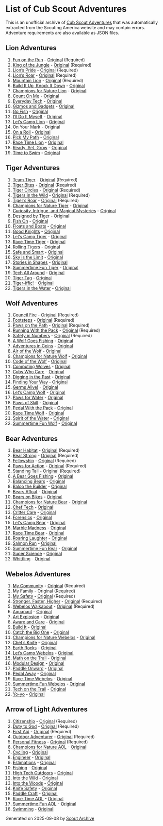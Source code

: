 # List of Cub Scout Adventures

This is an unofficial archive of [Cub Scout Adventures](https://www.scouting.org/programs/cub-scouts/adventures/) that was automatically extracted from the Scouting America website and may contain errors. Adventure requirements are also available as JSON files.

## Lion Adventures

1. [Fun on the Run](lion/fun-on-the-run.md) - [Original](https://www.scouting.org/cub-scout-adventures/fun-on-the-run/) (Required)
1. [King of the Jungle](lion/king-of-the-jungle.md) - [Original](https://www.scouting.org/cub-scout-adventures/king-of-the-jungle/) (Required)
1. [Lion’s Pride](lion/lion’s-pride.md) - [Original](https://www.scouting.org/cub-scout-adventures/lions-pride/) (Required)
1. [Lion’s Roar](lion/lion’s-roar.md) - [Original](https://www.scouting.org/cub-scout-adventures/lions-roar/) (Required)
1. [Mountain Lion](lion/mountain-lion.md) - [Original](https://www.scouting.org/cub-scout-adventures/mountain-lion/) (Required)
1. [Build It Up, Knock It Down](lion/build-it-up-knock-it-down.md) - [Original](https://www.scouting.org/cub-scout-adventures/build-it-up-knock-it-down/)
1. [Champions for Nature Lion](lion/champions-for-nature-lion.md) - [Original](https://www.scouting.org/cub-scout-adventures/champions-for-nature-lion/)
1. [Count On Me](lion/count-on-me.md) - [Original](https://www.scouting.org/cub-scout-adventures/count-on-me/)
1. [Everyday Tech](lion/everyday-tech.md) - [Original](https://www.scouting.org/cub-scout-adventures/everyday-tech/)
1. [Gizmos and Gadgets](lion/gizmos-and-gadgets.md) - [Original](https://www.scouting.org/cub-scout-adventures/gizmos-and-gadgets/)
1. [Go Fish](lion/go-fish.md) - [Original](https://www.scouting.org/cub-scout-adventures/go-fish/)
1. [I’ll Do It Myself](lion/i’ll-do-it-myself.md) - [Original](https://www.scouting.org/cub-scout-adventures/ill-do-it-myself/)
1. [Let’s Camp Lion](lion/let’s-camp-lion.md) - [Original](https://www.scouting.org/cub-scout-adventures/lets-camp-lion/)
1. [On Your Mark](lion/on-your-mark.md) - [Original](https://www.scouting.org/cub-scout-adventures/on-your-mark/)
1. [On a Roll](lion/on-a-roll.md) - [Original](https://www.scouting.org/cub-scout-adventures/on-a-roll/)
1. [Pick My Path](lion/pick-my-path.md) - [Original](https://www.scouting.org/cub-scout-adventures/pick-my-path-lion/)
1. [Race Time Lion](lion/race-time-lion.md) - [Original](https://www.scouting.org/cub-scout-adventures/race-time-lion/)
1. [Ready, Set, Grow](lion/ready-set-grow.md) - [Original](https://www.scouting.org/cub-scout-adventures/ready-set-grow/)
1. [Time to Swim](lion/time-to-swim.md) - [Original](https://www.scouting.org/cub-scout-adventures/time-to-swim/)

## Tiger Adventures

1. [Team Tiger](tiger/team-tiger.md) - [Original](https://www.scouting.org/cub-scout-adventures/team-tiger/) (Required)
1. [Tiger Bites](tiger/tiger-bites.md) - [Original](https://www.scouting.org/cub-scout-adventures/tiger-bites/) (Required)
1. [Tiger Circles](tiger/tiger-circles.md) - [Original](https://www.scouting.org/cub-scout-adventures/tiger-circles/) (Required)
1. [Tigers in the Wild](tiger/tigers-in-the-wild.md) - [Original](https://www.scouting.org/cub-scout-adventures/tigers-in-the-wild/) (Required)
1. [Tiger’s Roar](tiger/tiger’s-roar.md) - [Original](https://www.scouting.org/cub-scout-adventures/tigers-roar/) (Required)
1. [Champions for Nature Tiger](tiger/champions-for-nature-tiger.md) - [Original](https://www.scouting.org/cub-scout-adventures/champions-for-nature-tiger/)
1. [Curiosity, Intrigue, and Magical Mysteries](tiger/curiosity-intrigue-and-magical-mysteries.md) - [Original](https://www.scouting.org/cub-scout-adventures/curiosity-intrigue-and-magical-mysteries/)
1. [Designed by Tiger](tiger/designed-by-tiger.md) - [Original](https://www.scouting.org/cub-scout-adventures/designed-by-tiger/)
1. [Fish On](tiger/fish-on.md) - [Original](https://www.scouting.org/cub-scout-adventures/fish-on/)
1. [Floats and Boats](tiger/floats-and-boats.md) - [Original](https://www.scouting.org/cub-scout-adventures/floats-and-boats/)
1. [Good Knights](tiger/good-knights.md) - [Original](https://www.scouting.org/cub-scout-adventures/good-knights/)
1. [Let’s Camp Tiger](tiger/let’s-camp-tiger.md) - [Original](https://www.scouting.org/cub-scout-adventures/lets-camp-tiger/)
1. [Race Time Tiger](tiger/race-time-tiger.md) - [Original](https://www.scouting.org/cub-scout-adventures/race-time-tiger/)
1. [Rolling Tigers](tiger/rolling-tigers.md) - [Original](https://www.scouting.org/cub-scout-adventures/rolling-tigers/)
1. [Safe and Smart](tiger/safe-and-smart.md) - [Original](https://www.scouting.org/cub-scout-adventures/safe-and-smart/)
1. [Sky is the Limit](tiger/sky-is-the-limit.md) - [Original](https://www.scouting.org/cub-scout-adventures/sky-is-the-limit/)
1. [Stories in Shapes](tiger/stories-in-shapes.md) - [Original](https://www.scouting.org/cub-scout-adventures/stories-in-shapes/)
1. [Summertime Fun Tiger](tiger/summertime-fun-tiger.md) - [Original](https://www.scouting.org/cub-scout-adventures/summertime-fun-tiger/)
1. [Tech All Around](tiger/tech-all-around.md) - [Original](https://www.scouting.org/cub-scout-adventures/tech-all-around/)
1. [Tiger Tag](tiger/tiger-tag.md) - [Original](https://www.scouting.org/cub-scout-adventures/tiger-tag/)
1. [Tiger-iffic!](tiger/tiger-iffic!.md) - [Original](https://www.scouting.org/cub-scout-adventures/tiger-iffic/)
1. [Tigers in the Water](tiger/tigers-in-the-water.md) - [Original](https://www.scouting.org/cub-scout-adventures/tigers-in-the-water/)

## Wolf Adventures

1. [Council Fire](wolf/council-fire.md) - [Original](https://www.scouting.org/cub-scout-adventures/council-fire/) (Required)
1. [Footsteps](wolf/footsteps.md) - [Original](https://www.scouting.org/cub-scout-adventures/footsteps/) (Required)
1. [Paws on the Path](wolf/paws-on-the-path.md) - [Original](https://www.scouting.org/cub-scout-adventures/paws-on-the-path/) (Required)
1. [Running With the Pack](wolf/running-with-the-pack.md) - [Original](https://www.scouting.org/cub-scout-adventures/running-with-the-pack/) (Required)
1. [Safety in Numbers](wolf/safety-in-numbers.md) - [Original](https://www.scouting.org/cub-scout-adventures/safety-in-numbers/) (Required)
1. [A Wolf Goes Fishing](wolf/a-wolf-goes-fishing.md) - [Original](https://www.scouting.org/cub-scout-adventures/a-wolf-goes-fishing/)
1. [Adventures in Coins](wolf/adventures-in-coins.md) - [Original](https://www.scouting.org/cub-scout-adventures/adventures-in-coins/)
1. [Air of the Wolf](wolf/air-of-the-wolf.md) - [Original](https://www.scouting.org/cub-scout-adventures/air-of-the-wolf/)
1. [Champions for Nature Wolf](wolf/champions-for-nature-wolf.md) - [Original](https://www.scouting.org/cub-scout-adventures/champions-for-nature-wolf/)
1. [Code of the Wolf](wolf/code-of-the-wolf.md) - [Original](https://www.scouting.org/cub-scout-adventures/code-of-the-wolf/)
1. [Computing Wolves](wolf/computing-wolves.md) - [Original](https://www.scouting.org/cub-scout-adventures/computing-wolves/)
1. [Cubs Who Care](wolf/cubs-who-care.md) - [Original](https://www.scouting.org/cub-scout-adventures/cubs-who-care/)
1. [Digging in the Past](wolf/digging-in-the-past.md) - [Original](https://www.scouting.org/cub-scout-adventures/digging-in-the-past/)
1. [Finding Your Way](wolf/finding-your-way.md) - [Original](https://www.scouting.org/cub-scout-adventures/finding-your-way/)
1. [Germs Alive!](wolf/germs-alive!.md) - [Original](https://www.scouting.org/cub-scout-adventures/germs-alive/)
1. [Let’s Camp Wolf](wolf/let’s-camp-wolf.md) - [Original](https://www.scouting.org/cub-scout-adventures/lets-camp-wolf/)
1. [Paws for Water](wolf/paws-for-water.md) - [Original](https://www.scouting.org/cub-scout-adventures/paws-for-water/)
1. [Paws of Skill](wolf/paws-of-skill.md) - [Original](https://www.scouting.org/cub-scout-adventures/paws-of-skill/)
1. [Pedal With the Pack](wolf/pedal-with-the-pack.md) - [Original](https://www.scouting.org/cub-scout-adventures/pedal-with-the-pack/)
1. [Race Time Wolf](wolf/race-time-wolf.md) - [Original](https://www.scouting.org/cub-scout-adventures/race-time-wolf/)
1. [Spirit of the Water](wolf/spirit-of-the-water.md) - [Original](https://www.scouting.org/cub-scout-adventures/spirit-of-the-water/)
1. [Summertime Fun Wolf](wolf/summertime-fun-wolf.md) - [Original](https://www.scouting.org/cub-scout-adventures/summertime-fun-wolf/)

## Bear Adventures

1. [Bear Habitat](bear/bear-habitat.md) - [Original](https://www.scouting.org/cub-scout-adventures/bear-habitat/) (Required)
1. [Bear Strong](bear/bear-strong.md) - [Original](https://www.scouting.org/cub-scout-adventures/bear-strong/) (Required)
1. [Fellowship](bear/fellowship.md) - [Original](https://www.scouting.org/cub-scout-adventures/fellowship/) (Required)
1. [Paws for Action](bear/paws-for-action.md) - [Original](https://www.scouting.org/cub-scout-adventures/paws-for-action/) (Required)
1. [Standing Tall](bear/standing-tall.md) - [Original](https://www.scouting.org/cub-scout-adventures/standing-tall/) (Required)
1. [A Bear Goes Fishing](bear/a-bear-goes-fishing.md) - [Original](https://www.scouting.org/cub-scout-adventures/a-bear-goes-fishing/)
1. [Balancing Bears](bear/balancing-bears.md) - [Original](https://www.scouting.org/cub-scout-adventures/balancing-bears/)
1. [Baloo the Builder](bear/baloo-the-builder.md) - [Original](https://www.scouting.org/cub-scout-adventures/baloo-the-builder/)
1. [Bears Afloat](bear/bears-afloat.md) - [Original](https://www.scouting.org/cub-scout-adventures/bears-afloat/)
1. [Bears on Bikes](bear/bears-on-bikes.md) - [Original](https://www.scouting.org/cub-scout-adventures/bears-on-bikes/)
1. [Champions for Nature Bear](bear/champions-for-nature-bear.md) - [Original](https://www.scouting.org/cub-scout-adventures/champions-for-nature-bear/)
1. [Chef Tech](bear/chef-tech.md) - [Original](https://www.scouting.org/cub-scout-adventures/chef-tech/)
1. [Critter Care](bear/critter-care.md) - [Original](https://www.scouting.org/cub-scout-adventures/critter-care/)
1. [Forensics](bear/forensics.md) - [Original](https://www.scouting.org/cub-scout-adventures/forensics/)
1. [Let’s Camp Bear](bear/let’s-camp bear.md) - [Original](https://www.scouting.org/cub-scout-adventures/lets-camp-bear/)
1. [Marble Madness](bear/marble-madness.md) - [Original](https://www.scouting.org/cub-scout-adventures/marble-madness/)
1. [Race Time Bear](bear/race-time bear.md) - [Original](https://www.scouting.org/cub-scout-adventures/race-time-bear/)
1. [Roaring Laughter](bear/roaring-laughter.md) - [Original](https://www.scouting.org/cub-scout-adventures/roaring-laughter/)
1. [Salmon Run](bear/salmon-run.md) - [Original](https://www.scouting.org/cub-scout-adventures/salmon-run/)
1. [Summertime Fun Bear](bear/summertime-fun-bear.md) - [Original](https://www.scouting.org/cub-scout-adventures/summertime-fun-bear/)
1. [Super Science](bear/super-science.md) - [Original](https://www.scouting.org/cub-scout-adventures/super-science/)
1. [Whittling](bear/whittling.md) - [Original](https://www.scouting.org/cub-scout-adventures/whittling/)

## Webelos Adventures

1. [My Community](webelos/my-community.md) - [Original](https://www.scouting.org/cub-scout-adventures/my-community/) (Required)
1. [My Family](webelos/my-family.md) - [Original](https://www.scouting.org/cub-scout-adventures/my-family/) (Required)
1. [My Safety](webelos/my-safety.md) - [Original](https://www.scouting.org/cub-scout-adventures/my-safety/) (Required)
1. [Stronger, Faster, Higher](webelos/stronger-faster-higher.md) - [Original](https://www.scouting.org/cub-scout-adventures/stronger-faster-higher/) (Required)
1. [Webelos Walkabout](webelos/webelos-walkabout.md) - [Original](https://www.scouting.org/cub-scout-adventures/webelos-walkabout/) (Required)
1. [Aquanaut](webelos/aquanaut.md) - [Original](https://www.scouting.org/cub-scout-adventures/aquanaut/)
1. [Art Explosion](webelos/art-explosion.md) - [Original](https://www.scouting.org/cub-scout-adventures/art-explosion/)
1. [Aware and Care](webelos/aware-and-care.md) - [Original](https://www.scouting.org/cub-scout-adventures/aware-and-care/)
1. [Build It](webelos/build-it.md) - [Original](https://www.scouting.org/cub-scout-adventures/build-it/)
1. [Catch the Big One](webelos/catch-the-big-one.md) - [Original](https://www.scouting.org/cub-scout-adventures/catch-the-big-one/)
1. [Champions for Nature Webelos](webelos/champions-for-nature-webelos.md) - [Original](https://www.scouting.org/cub-scout-adventures/champions-for-nature-webelos/)
1. [Chef’s Knife](webelos/chef’s-knife.md) - [Original](https://www.scouting.org/cub-scout-adventures/chefs-knife/)
1. [Earth Rocks](webelos/earth-rocks.md) - [Original](https://www.scouting.org/cub-scout-adventures/earth-rocks/)
1. [Let’s Camp Webelos](webelos/let’s-camp-webelos.md) - [Original](https://www.scouting.org/cub-scout-adventures/lets-camp-webelos/)
1. [Math on the Trail](webelos/math-on-the-trail.md) - [Original](https://www.scouting.org/cub-scout-adventures/math-on-the-trail/)
1. [Modular Design](webelos/modular-design.md) - [Original](https://www.scouting.org/cub-scout-adventures/modular-design/)
1. [Paddle Onward](webelos/paddle-onward.md) - [Original](https://www.scouting.org/cub-scout-adventures/paddle-onward/)
1. [Pedal Away](webelos/pedal-away.md) - [Original](https://www.scouting.org/cub-scout-adventures/pedal-away/)
1. [Race Time Webelos](webelos/race-time-webelos.md) - [Original](https://www.scouting.org/cub-scout-adventures/race-time-webelos/)
1. [Summertime Fun Webelos](webelos/summertime-fun-webelos.md) - [Original](https://www.scouting.org/cub-scout-adventures/summertime-fun-webelos/)
1. [Tech on the Trail](webelos/tech-on-the-trail.md) - [Original](https://www.scouting.org/cub-scout-adventures/tech-on-the-trail/)
1. [Yo-yo](webelos/yo-yo.md) - [Original](https://www.scouting.org/cub-scout-adventures/yo-yo/)

## Arrow of Light Adventures

1. [Citizenship](arrow-of-light/citizenship.md) - [Original](https://www.scouting.org/cub-scout-adventures/citizenship/) (Required)
1. [Duty to God](arrow-of-light/duty-to-god.md) - [Original](https://www.scouting.org/cub-scout-adventures/duty-to-god/) (Required)
1. [First Aid](arrow-of-light/first-aid.md) - [Original](https://www.scouting.org/cub-scout-adventures/first-aid/) (Required)
1. [Outdoor Adventurer](arrow-of-light/outdoor-adventurer.md) - [Original](https://www.scouting.org/cub-scout-adventures/outdoor-adventurer/) (Required)
1. [Personal Fitness](arrow-of-light/personal-fitness.md) - [Original](https://www.scouting.org/cub-scout-adventures/personal-fitness/) (Required)
1. [Champions for Nature AOL](arrow-of-light/champions-for-nature-aol.md) - [Original](https://www.scouting.org/cub-scout-adventures/champions-for-nature-aol/)
1. [Cycling](arrow-of-light/cycling.md) - [Original](https://www.scouting.org/cub-scout-adventures/cycling/)
1. [Engineer](arrow-of-light/engineer.md) - [Original](https://www.scouting.org/cub-scout-adventures/engineer/)
1. [Estimations](arrow-of-light/estimations.md) - [Original](https://www.scouting.org/cub-scout-adventures/estimations/)
1. [Fishing](arrow-of-light/fishing.md) - [Original](https://www.scouting.org/cub-scout-adventures/fishing/)
1. [High Tech Outdoors](arrow-of-light/high-tech-outdoors.md) - [Original](https://www.scouting.org/cub-scout-adventures/high-tech-outdoors/)
1. [Into the Wild](arrow-of-light/into-the-wild.md) - [Original](https://www.scouting.org/cub-scout-adventures/into-the-wild/)
1. [Into the Woods](arrow-of-light/into-the-woods.md) - [Original](https://www.scouting.org/cub-scout-adventures/into-the-woods/)
1. [Knife Safety](arrow-of-light/knife-safety.md) - [Original](https://www.scouting.org/cub-scout-adventures/knife-safety/)
1. [Paddle Craft](arrow-of-light/paddle-craft.md) - [Original](https://www.scouting.org/cub-scout-adventures/paddle-craft/)
1. [Race Time AOL](arrow-of-light/race-time-aol.md) - [Original](https://www.scouting.org/cub-scout-adventures/race-time-aol/)
1. [Summertime Fun AOL](arrow-of-light/summertime-fun-aol.md) - [Original](https://www.scouting.org/cub-scout-adventures/summertime-fun-aol/)
1. [Swimming](arrow-of-light/swimming.md) - [Original](https://www.scouting.org/cub-scout-adventures/swimming/)

Generated on 2025-09-08 by [Scout Archive](https://github.com/dasevilla/scout-archive)